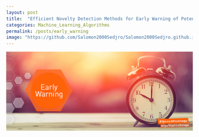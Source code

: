 ```yaml
---
layout: post
title:  "Efficient Novelty Detection Methods for Early Warning of Potential Fatal Diseases:"
categories: Machine_Learning_Algorithms
permalink: /posts/early_warning
image: "https://github.com/Salomon2000Sedjro/Salomon2000Sedjro.github.io/blob/6c77cd7675370607b4604fa225feaf0d4cdb6bcc/photos/Early%20Warning/early_warning_head_1.png?raw=true"
---
```


![subspace](https://github.com/Salomon2000Sedjro/Salomon2000Sedjro.github.io/blob/6c77cd7675370607b4604fa225feaf0d4cdb6bcc/photos/Early%20Warning/early_warning_head_1.png?raw=true)
